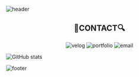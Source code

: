 ![header](https://capsule-render.vercel.app/api?type=waving&color=timeGradient&height=250&section=header&text=MOONG2&fontSize=90&animation=fadeIn&fontAlignY=40)
<h2 align="center">
  🔎CONTACT🔍
</h2>

<div align="center">
  
  ![velog](https://img.shields.io/badge/Tech%20Blog-11B48A?style=flat-square&logo=Vimeo&logoColor=white&link=https://velog.io/@moong2) 
  ![portfolio](https://img.shields.io/badge/Portfolio-181717?style=flat-square&logo=GitHub&logoColor=white&link=https://moong2.github.io)
  ![email](https://img.shields.io/badge/Gmail-EA4335?style=flat-square&logo=Gmail&logoColor=white&link=pushclap@gmail.com)
  
</div>

  ![GitHub stats](https://github-readme-stats.vercel.app/api?username=moong2&show_icons=true) 
  


![footer](https://capsule-render.vercel.app/api?type=waving&color=timeGradient&height=250&section=footer)
